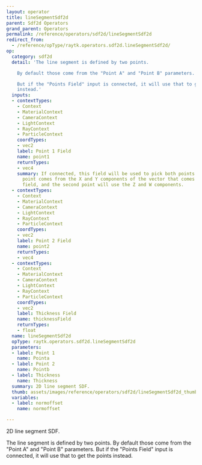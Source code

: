 ```yaml
---
layout: operator
title: lineSegmentSdf2d
parent: Sdf2d Operators
grand_parent: Operators
permalink: /reference/operators/sdf2d/lineSegmentSdf2d
redirect_from:
  - /reference/opType/raytk.operators.sdf2d.lineSegmentSdf2d/
op:
  category: sdf2d
  detail: 'The line segment is defined by two points.

    By default those come from the "Point A" and "Point B" parameters.

    But if the "Points Field" input is connected, it will use that to get the points
    instead.'
  inputs:
  - contextTypes:
    - Context
    - MaterialContext
    - CameraContext
    - LightContext
    - RayContext
    - ParticleContext
    coordTypes:
    - vec2
    label: Point 1 Field
    name: point1
    returnTypes:
    - vec4
    summary: If connected, this field will be used to pick both points. The first
      point comes from the X and Y components of the vector that comes out of the
      field, and the second point will use the Z and W components.
  - contextTypes:
    - Context
    - MaterialContext
    - CameraContext
    - LightContext
    - RayContext
    - ParticleContext
    coordTypes:
    - vec2
    label: Point 2 Field
    name: point2
    returnTypes:
    - vec4
  - contextTypes:
    - Context
    - MaterialContext
    - CameraContext
    - LightContext
    - RayContext
    - ParticleContext
    coordTypes:
    - vec2
    label: Thickness Field
    name: thicknessField
    returnTypes:
    - float
  name: lineSegmentSdf2d
  opType: raytk.operators.sdf2d.lineSegmentSdf2d
  parameters:
  - label: Point 1
    name: Pointa
  - label: Point 2
    name: Pointb
  - label: Thickness
    name: Thickness
  summary: 2D line segment SDF.
  thumb: assets/images/reference/operators/sdf2d/lineSegmentSdf2d_thumb.png
  variables:
  - label: normoffset
    name: normoffset

---
```



2D line segment SDF.

The line segment is defined by two points.
By default those come from the "Point A" and "Point B" parameters.
But if the "Points Field" input is connected, it will use that to get the points instead.